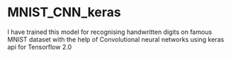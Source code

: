 # MNIST_CNN_keras
I have trained this model for recognising handwritten digits on famous MNIST dataset with the help of Convolutional neural networks using keras api for Tensorflow 2.0
